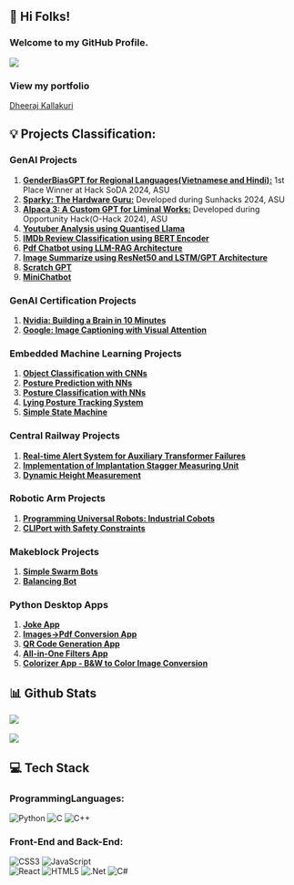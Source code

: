 ## 👋 Hi Folks!
### Welcome to my GitHub Profile.

![](https://komarev.com/ghpvc/?username=dheerajkallakuri&color=blue)

### View my portfolio
[Dheeraj Kallakuri](https://dheerajkallakuri.github.io/portfolio-master/)

## 💡 Projects Classification:

### GenAI Projects
1. **[GenderBiasGPT for Regional Languages(Vietnamese and Hindi):](https://github.com/dheerajkallakuri/GenderBiasGPT)** 1st Place Winner at Hack SoDA 2024, ASU
2. **[Sparky: The Hardware Guru:](https://github.com/dheerajkallakuri/Sparky-HardwareGuru)** Developed during Sunhacks 2024, ASU
3. **[Alpaca 3: A Custom GPT for Liminal Works:](https://github.com/dheerajkallakuri/LiminalWorksGPT)**  Developed during Opportunity Hack(O-Hack 2024), ASU
4. **[Youtuber Analysis using Quantised Llama](https://github.com/dheerajkallakuri/youtuberAnalysis)**
5. **[IMDb Review Classification using BERT Encoder](https://github.com/dheerajkallakuri/ImdbReviewClassification)**
6. **[Pdf Chatbot using LLM-RAG Architecture](https://github.com/dheerajkallakuri/pdfChatbot)**
7. **[Image Summarize using ResNet50 and LSTM/GPT Architecture](https://github.com/dheerajkallakuri/ImageSummarize)**
8. **[Scratch GPT](https://github.com/dheerajkallakuri/scratchGPT)**
9. **[MiniChatbot](https://github.com/dheerajkallakuri/mini-chat)**

### GenAI Certification Projects
1. **[Nvidia: Building a Brain in 10 Minutes](https://github.com/dheerajkallakuri/BuildingABrain)**
2. **[Google: Image Captioning with Visual Attention](https://github.com/dheerajkallakuri/ImageCaptioning)**

### Embedded Machine Learning Projects
1. **[Object Classification with CNNs](https://github.com/dheerajkallakuri/Object-Classification-with-CNNs)**
2. **[Posture Prediction with NNs](https://github.com/dheerajkallakuri/Posture-Prediction-with-Neural-Networks)**
3. **[Posture Classification with NNs](https://github.com/dheerajkallakuri/Posture-Classification-with-Neural-Networks)**
4. **[Lying Posture Tracking System](https://github.com/dheerajkallakuri/Lying-Posture-Tracking-System)**
5. **[Simple State Machine](https://github.com/dheerajkallakuri/Simple-StateMachine)**

### Central Railway Projects
1. **[Real-time Alert System for Auxiliary Transformer Failures](https://github.com/dheerajkallakuri/Real-time-Alert-System-for-Auxiliary-Transformer-Failures)**
2. **[Implementation of Implantation Stagger Measuring Unit](https://github.com/dheerajkallakuri/Implantation-Stagger-Measuring-Unit)**
3. **[Dynamic Height Measurement](https://github.com/dheerajkallakuri/Dynamic-Height-Measurement)**

### Robotic Arm Projects
1. **[Programming Universal Robots: Industrial Cobots](https://github.com/dheerajkallakuri/Programming-Industrial-Cobots)**
2. **[CLIPort with Safety Constraints](https://github.com/dheerajkallakuri/CLIPort-with-Safety-Constraints)**

### Makeblock Projects
1. **[Simple Swarm Bots](https://github.com/dheerajkallakuri/Simple-Swarm-Bots)**
2. **[Balancing Bot](https://github.com/dheerajkallakuri/Balancing-Bot)**

### Python Desktop Apps
1. **[Joke App](https://github.com/dheerajkallakuri/JokeApp)**
2. **[Images->Pdf Conversion App](https://github.com/dheerajkallakuri/ImgstoPdf)**
3. **[QR Code Generation App](https://github.com/dheerajkallakuri/QRCodeGen)**
4. **[All-in-One Filters App](https://github.com/dheerajkallakuri/AllinOneFilters)**
5. **[Colorizer App - B&W to Color Image Conversion](https://colorizer.streamlit.app/)**

## 📊 Github Stats

<p align="left">
  
  <a href="https://git.io/streak-stats">
    <img src=https://streak-stats.demolab.com/?user=dheerajkallakuri&&theme=tokyonight&&hide_border=true&card_width=495>
  </a>
  
  </br>
  </br>

  <a href="https://github.com/dheerajkallakuri/github-readme-stats">
    <img src=https://github-readme-stats-git-masterrstaa-rickstaa.vercel.app/api?username=dheerajkallakuri&hide_border=true&show_icons=true&theme=tokyonight&card_width=495 />
  </a>
    
</p>

## 💻 Tech Stack

### ProgrammingLanguages:
![Python](https://img.shields.io/badge/python-3670A0?style=for-the-badge&logo=python&logoColor=ffdd54)
![C](https://img.shields.io/badge/c-%2300599C.svg?style=for-the-badge&logo=c&logoColor=white)
![C++](https://img.shields.io/badge/c++-%2300599C.svg?style=for-the-badge&logo=c%2B%2B&logoColor=white)

### Front-End and Back-End: 
![CSS3](https://img.shields.io/badge/css3-%231572B6.svg?style=for-the-badge&logo=css3&logoColor=white)
![JavaScript](https://img.shields.io/badge/javascript-%23323330.svg?style=for-the-badge&logo=javascript&logoColor=%23F7DF1E) 	
![React](https://img.shields.io/badge/react-%2320232a.svg?style=for-the-badge&logo=react&logoColor=%2361DAFB)
![HTML5](https://img.shields.io/badge/html5-%23E34F26.svg?style=for-the-badge&logo=html5&logoColor=white)
![.Net](https://img.shields.io/badge/.NET-5C2D91?style=for-the-badge&logo=.net&logoColor=white)
![C#](https://img.shields.io/badge/c%23-%23239120.svg?style=for-the-badge&logo=csharp&logoColor=white)
<!--![Angular](https://img.shields.io/badge/angular-%23DD0031.svg?style=for-the-badge&logo=angular&logoColor=white)-->
<!--![TypeScript](https://img.shields.io/badge/typescript-%23007ACC.svg?style=for-the-badge&logo=typescript&logoColor=white)-->

<!--### Robotics, Data Engineering:
![Arduino](https://img.shields.io/badge/-Arduino-00979D?style=for-the-badge&logo=Arduino&logoColor=white)
![Raspberry Pi](https://img.shields.io/badge/-RaspberryPi-C51A4A?style=for-the-badge&logo=Raspberry-Pi)
![ROS](https://img.shields.io/badge/ros-%230A0FF9.svg?style=for-the-badge&logo=ros&logoColor=white)
![OpenCV](https://img.shields.io/badge/opencv-%23white.svg?style=for-the-badge&logo=opencv&logoColor=white)
![nVIDIA](https://img.shields.io/badge/nVIDIA-%2376B900.svg?style=for-the-badge&logo=nVIDIA&logoColor=white)
![TensorFlow](https://img.shields.io/badge/TensorFlow-%23FF6F00.svg?style=for-the-badge&logo=TensorFlow&logoColor=white)
![PyTorch](https://img.shields.io/badge/PyTorch-%23EE4C2C.svg?style=for-the-badge&logo=PyTorch&logoColor=white)
![Pandas](https://img.shields.io/badge/pandas-%23150458.svg?style=for-the-badge&logo=pandas&logoColor=white)
![NumPy](https://img.shields.io/badge/numpy-%23013243.svg?style=for-the-badge&logo=numpy&logoColor=white)
![Keras](https://img.shields.io/badge/Keras-%23D00000.svg?style=for-the-badge&logo=Keras&logoColor=white)
![Matplotlib](https://img.shields.io/badge/Matplotlib-%23ffffff.svg?style=for-the-badge&logo=Matplotlib&logoColor=black)
![Plotly](https://img.shields.io/badge/Plotly-%233F4F75.svg?style=for-the-badge&logo=plotly&logoColor=white)
![scikit-learn](https://img.shields.io/badge/scikit--learn-%23F7931E.svg?style=for-the-badge&logo=scikit-learn&logoColor=white)
![Shell Script](https://img.shields.io/badge/shell_script-%23121011.svg?style=for-the-badge&logo=gnu-bash&logoColor=white) 
![Kaggle](https://img.shields.io/badge/Kaggle-035a7d?style=for-the-badge&logo=kaggle&logoColor=white)

### Front-End and Back-End: 
![CSS3](https://img.shields.io/badge/css3-%231572B6.svg?style=for-the-badge&logo=css3&logoColor=white)
![JavaScript](https://img.shields.io/badge/javascript-%23323330.svg?style=for-the-badge&logo=javascript&logoColor=%23F7DF1E) 	
![React](https://img.shields.io/badge/react-%2320232a.svg?style=for-the-badge&logo=react&logoColor=%2361DAFB)
![GraphQL](https://img.shields.io/badge/-GraphQL-E10098?style=for-the-badge&logo=graphql&logoColor=white)
![HTML5](https://img.shields.io/badge/html5-%23E34F26.svg?style=for-the-badge&logo=html5&logoColor=white)
![TypeScript](https://img.shields.io/badge/typescript-%23007ACC.svg?style=for-the-badge&logo=typescript&logoColor=white)
![JWT](https://img.shields.io/badge/JWT-black?style=for-the-badge&logo=JSON%20web%20tokens)
![C#](https://img.shields.io/badge/c%23-%23239120.svg?style=for-the-badge&logo=csharp&logoColor=white)
![Angular](https://img.shields.io/badge/angular-%23DD0031.svg?style=for-the-badge&logo=angular&logoColor=white)
![Angular.js](https://img.shields.io/badge/angular.js-%23E23237.svg?style=for-the-badge&logo=angularjs&logoColor=white)
![.Net](https://img.shields.io/badge/.NET-5C2D91?style=for-the-badge&logo=.net&logoColor=white)
![Bootstrap](https://img.shields.io/badge/bootstrap-%238511FA.svg?style=for-the-badge&logo=bootstrap&logoColor=white)
![YAML](https://img.shields.io/badge/yaml-%23ffffff.svg?style=for-the-badge&logo=yaml&logoColor=151515)

### Tools, Databases, and OS:
![Docker](https://img.shields.io/badge/docker-%230db7ed.svg?style=for-the-badge&logo=docker&logoColor=white)
![MariaDB](https://img.shields.io/badge/MariaDB-003545?style=for-the-badge&logo=mariadb&logoColor=white)
![MongoDB](https://img.shields.io/badge/MongoDB-%234ea94b.svg?style=for-the-badge&logo=mongodb&logoColor=white)
![MySQL](https://img.shields.io/badge/mysql-4479A1.svg?style=for-the-badge&logo=mysql&logoColor=white)
![Postgres](https://img.shields.io/badge/postgres-%23316192.svg?style=for-the-badge&logo=postgresql&logoColor=white)
![SQLite](https://img.shields.io/badge/sqlite-%2307405e.svg?style=for-the-badge&logo=sqlite&logoColor=white)
![GitHub Actions](https://img.shields.io/badge/github%20actions-%232671E5.svg?style=for-the-badge&logo=githubactions&logoColor=white)
![Bitbucket](https://img.shields.io/badge/bitbucket-%230047B3.svg?style=for-the-badge&logo=bitbucket&logoColor=white)
![Git](https://img.shields.io/badge/git-%23F05033.svg?style=for-the-badge&logo=git&logoColor=white)
![GitHub](https://img.shields.io/badge/github-%23121011.svg?style=for-the-badge&logo=github&logoColor=white)
![GitLab](https://img.shields.io/badge/gitlab-%23181717.svg?style=for-the-badge&logo=gitlab&logoColor=white)
![Windows](https://img.shields.io/badge/Windows-0078D6?style=for-the-badge&logo=windows&logoColor=white)
![macOS](https://img.shields.io/badge/mac%20os-000000?style=for-the-badge&logo=macos&logoColor=F0F0F0)
![Linux](https://img.shields.io/badge/Linux-FCC624?style=for-the-badge&logo=linux&logoColor=black)
![Ubuntu](https://img.shields.io/badge/Ubuntu-E95420?style=for-the-badge&logo=ubuntu&logoColor=white)
![Debian](https://img.shields.io/badge/Debian-D70A53?style=for-the-badge&logo=debian&logoColor=white)
![Jira](https://img.shields.io/badge/jira-%230A0FFF.svg?style=for-the-badge&logo=jira&logoColor=white)
![Trello](https://img.shields.io/badge/Trello-%23026AA7.svg?style=for-the-badge&logo=Trello&logoColor=white)
![SonarLint](https://img.shields.io/badge/SonarLint-CB2029?style=for-the-badge&logo=SONARLINT&logoColor=white)
![SonarQube](https://img.shields.io/badge/SonarQube-black?style=for-the-badge&logo=sonarqube&logoColor=4E9BCD)
![ESLint](https://img.shields.io/badge/ESLint-4B3263?style=for-the-badge&logo=eslint&logoColor=white)
![Jupyter Notebook](https://img.shields.io/badge/jupyter-%23FA0F00.svg?style=for-the-badge&logo=jupyter&logoColor=white)
![Sublime Text](https://img.shields.io/badge/sublime_text-%23575757.svg?style=for-the-badge&logo=sublime-text&logoColor=important)
![Vim](https://img.shields.io/badge/VIM-%2311AB00.svg?style=for-the-badge&logo=vim&logoColor=white)
![Visual Studio Code](https://img.shields.io/badge/Visual%20Studio%20Code-0078d7.svg?style=for-the-badge&logo=visual-studio-code&logoColor=white)
![Anaconda](https://img.shields.io/badge/Anaconda-%2344A833.svg?style=for-the-badge&logo=anaconda&logoColor=white)
![LaTeX](https://img.shields.io/badge/latex-%23008080.svg?style=for-the-badge&logo=latex&logoColor=white) 

### Competitive Coding
![CodeChef](https://img.shields.io/badge/CodeChef-%23964B00.svg?style=for-the-badge&logo=CodeChef&logoColor=white)
![Hackerearth](https://img.shields.io/badge/HackerEarth-%232C3454.svg?&style=for-the-badge&logo=HackerEarth&logoColor=Blue)
![Hackerrank](https://img.shields.io/badge/-Hackerrank-2EC866?style=for-the-badge&logo=HackerRank&logoColor=white)
![LeetCode](https://img.shields.io/badge/LeetCode-000000?style=for-the-badge&logo=LeetCode&logoColor=#d16c06)

### Others:
![OpenSea](https://img.shields.io/badge/OpenSea-%232081E2.svg?style=for-the-badge&logo=opensea&logoColor=white)
![DigitalOcean](https://img.shields.io/badge/DigitalOcean-%230167ff.svg?style=for-the-badge&logo=digitalOcean&logoColor=white)
![Microsoft Office](https://img.shields.io/badge/Microsoft_Office-D83B01?style=for-the-badge&logo=microsoft-office&logoColor=white)
![Microsoft](https://img.shields.io/badge/Microsoft-0078D4?style=for-the-badge&logo=microsoft&logoColor=white)
![Microsoft Excel](https://img.shields.io/badge/Microsoft_Excel-217346?style=for-the-badge&logo=microsoft-excel&logoColor=white)
![Microsoft PowerPoint](https://img.shields.io/badge/Microsoft_PowerPoint-B7472A?style=for-the-badge&logo=microsoft-powerpoint&logoColor=white)
![Microsoft Word](https://img.shields.io/badge/Microsoft_Word-2B579A?style=for-the-badge&logo=microsoft-word&logoColor=white)
![Google Drive](https://img.shields.io/badge/Google%20Drive-4285F4?style=for-the-badge&logo=googledrive&logoColor=white)
![Dropbox](https://img.shields.io/badge/Dropbox-%233B4D98.svg?style=for-the-badge&logo=Dropbox&logoColor=white)

### Editing
![Blender](https://img.shields.io/badge/blender-%23F5792A.svg?style=for-the-badge&logo=blender&logoColor=white)
![Canva](https://img.shields.io/badge/Canva-%2300C4CC.svg?style=for-the-badge&logo=Canva&logoColor=white)

### Marketing
![Instagram](https://img.shields.io/badge/Instagram-%23E4405F.svg?style=for-the-badge&logo=Instagram&logoColor=white)
![Facebook](https://img.shields.io/badge/Facebook-%231877F2.svg?style=for-the-badge&logo=Facebook&logoColor=white)
![Threads](https://img.shields.io/badge/Threads-000000?style=for-the-badge&logo=Threads&logoColor=white)
![YouTube](https://img.shields.io/badge/YouTube-%23FF0000.svg?style=for-the-badge&logo=YouTube&logoColor=white)
![X](https://img.shields.io/badge/X-%23000000.svg?style=for-the-badge&logo=X&logoColor=white)
![ChatGPT](https://img.shields.io/badge/chatGPT-74aa9c?style=for-the-badge&logo=openai&logoColor=white)

### Podcast
![Spotify](https://img.shields.io/badge/Spotify-1ED760?style=for-the-badge&logo=spotify&logoColor=white)
![Apple Music](https://img.shields.io/badge/Apple_Music-9933CC?style=for-the-badge&logo=apple-music&logoColor=white)
![Rss](https://img.shields.io/badge/rss-F88900?style=for-the-badge&logo=rss&logoColor=white)
![YouTube Music](https://img.shields.io/badge/YouTube_Music-FF0000?style=for-the-badge&logo=youtube-music&logoColor=white)-->
